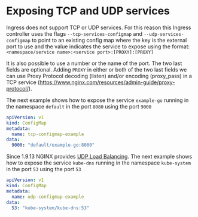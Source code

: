 # Exposing TCP and UDP services

Ingress does not support TCP or UDP services. For this reason this Ingress controller uses the flags `--tcp-services-configmap` and `--udp-services-configmap` to point to an existing config map where the key is the external port to use and the value indicates the service to expose using the format:
`<namespace/service name>:<service port>:[PROXY]:[PROXY]`

It is also possible to use a number or the name of the port. The two last fields are optional.
Adding `PROXY` in either or both of the two last fields we can use Proxy Protocol decoding (listen) and/or encoding (proxy_pass) in a TCP service (https://www.nginx.com/resources/admin-guide/proxy-protocol/).

The next example shows how to expose the service `example-go` running in the namespace `default` in the port `8080` using the port `9000`

```yaml
apiVersion: v1
kind: ConfigMap
metadata:
  name: tcp-configmap-example
data:
  9000: "default/example-go:8080"
```

Since 1.9.13 NGINX provides [UDP Load Balancing](https://www.nginx.com/blog/announcing-udp-load-balancing/).
The next example shows how to expose the service `kube-dns` running in the namespace `kube-system` in the port `53` using the port `53`

```yaml
apiVersion: v1
kind: ConfigMap
metadata:
  name: udp-configmap-example
data:
  53: "kube-system/kube-dns:53"
```
